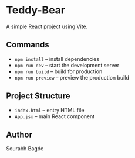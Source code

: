 # Teddy-Bear

A simple React project using Vite.

## Commands

- `npm install` – install dependencies
- `npm run dev` – start the development server
- `npm run build` – build for production
- `npm run preview` – preview the production build

## Project Structure

- `index.html` – entry HTML file
- `App.jsx` – main React component

## Author

Sourabh Bagde
